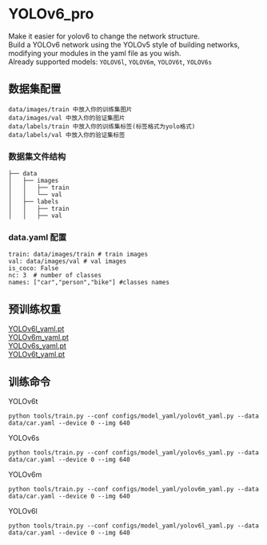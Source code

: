 # YOLOv6_pro
Make it easier for yolov6 to change the network structure.<br>
Build a YOLOv6 network using the YOLOv5 style of building networks, modifying your modules in the yaml file as you wish.<br>
Already supported models: `YOLOV6l`, `YOLOV6m`, `YOLOV6t`, `YOLOV6s`

## 数据集配置
```
data/images/train 中放入你的训练集图片
data/images/val 中放入你的验证集图片
data/labels/train 中放入你的训练集标签(标签格式为yolo格式)
data/labels/val 中放入你的验证集标签 
```
### 数据集文件结构
```
├── data
│   ├── images
│   │   ├── train
│   │   └── val
│   ├── labels
│   │   ├── train
│   │   ├── val
```
### data.yaml 配置
```shell
train: data/images/train # train images
val: data/images/val # val images
is_coco: False
nc: 3  # number of classes
names: ["car","person","bike"] #classes names
```
## 预训练权重
  [YOLOv6l_yaml.pt](https://github.com/yang-0201/YOLOv6_pro/releases/download/v0.0.2/yolov6l_yaml.pt)<br>
  [YOLOv6m_yaml.pt](https://github.com/yang-0201/YOLOv6_pro/releases/download/v0.0.2/yolov6m_yaml.pt)<br>
  [YOLOv6s_yaml.pt](https://github.com/yang-0201/YOLOv6_pro/releases/download/v0.0.2/yolov6s_yaml.pt)<br>
  [YOLOv6t_yaml.pt](https://github.com/yang-0201/YOLOv6_pro/releases/download/v0.0.2/yolov6t_yaml.pt)<br>
## 训练命令
YOLOv6t
```shell
python tools/train.py --conf configs/model_yaml/yolov6t_yaml.py --data data/car.yaml --device 0 --img 640
```
YOLOv6s
```shell
python tools/train.py --conf configs/model_yaml/yolov6s_yaml.py --data data/car.yaml --device 0 --img 640
```
YOLOv6m
```shell
python tools/train.py --conf configs/model_yaml/yolov6m_yaml.py --data data/car.yaml --device 0 --img 640
```
YOLOv6l
```shell
python tools/train.py --conf configs/model_yaml/yolov6l_yaml.py --data data/car.yaml --device 0 --img 640
```
